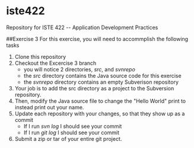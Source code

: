 # iste422
Repository for ISTE 422 -- Application Development Practices

##Exercise 3
For this exercise, you will need to accommplish the following tasks

1. Clone this repository
2. Checkout the Excercise 3 branch
	* you will notice 2 directories, _src_, and _svnrepo_
	* the _src_ directory contains the Java source code for this exercise
	* the _svnrepo_ directory contains an empty Subverison repository
3. Your job is to add the src directory as a project to the Subversion repository.
4. Then, modify the Java source file to change the "Hello World" print to instead print out your name.
5. Update each repository with your changes, so that they show up as a commit
	* If I run _svn log_ I should see your commit
	* If I run _git log_ I should see your commit
6. Submit a zip or tar of your entire git project.